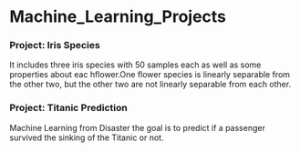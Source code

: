 # Machine_Learning_Projects

### Project: Iris Species
It includes three iris species with 50 samples each as well as some properties about eac hflower.One flower species is linearly separable from the other two, but the other two are not linearly separable from each other.

### Project: Titanic Prediction
Machine Learning from Disaster the goal is to predict if a passenger survived the sinking of the Titanic or not.
